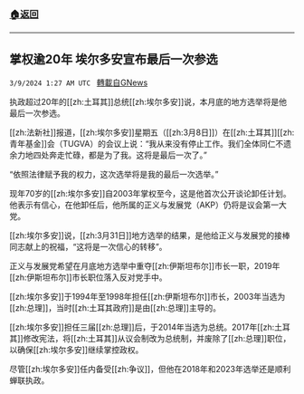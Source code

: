 ###  [:house:返回](README.md)
---


## 掌权逾20年 埃尔多安宣布最后一次参选
`3/9/2024 1:27 AM UTC ` [轉載自GNews](https://gnews.org/articles/2378694)

执政超过20年的[[zh:土耳其]]总统[[zh:埃尔多安]]说，本月底的地方选举将是他最后一次参选。

[[zh:法新社]]报道，[[zh:埃尔多安]]星期五（[[zh:3月8日]]）在[[zh:土耳其]][[zh:青年基金]]会（TUGVA）的会议上说：“我从来没有停止工作。我们全体同仁不遗余力地四处奔走忙碌，都是为了我。这将是最后一次了。”

“依照法律赋予我的权力，这次选举将是我的最后一次选举。”

现年70岁的[[zh:埃尔多安]]自2003年掌权至今，这是他首次公开谈论卸任计划。他表示有信心，在他卸任后，他所属的正义与发展党（AKP）仍将是议会第一大党。

[[zh:埃尔多安]]说，[[zh:3月31日]]地方选举的结果，是他给正义与发展党的接棒同志献上的祝福，“这将是一次信心的转移”。

正义与发展党希望在月底地方选举中重夺[[zh:伊斯坦布尔]]市长一职，2019年[[zh:伊斯坦布尔]]市长职位落入反对党手中。

[[zh:埃尔多安]]于1994年至1998年担任[[zh:伊斯坦布尔]]市长，2003年当选为[[zh:总理]]，当时[[zh:土耳其政府]]是由[[zh:总理]]主导的。

[[zh:埃尔多安]]担任三届[[zh:总理]]后，于2014年当选为总统。2017年[[zh:土耳其]]修改宪法，将[[zh:土耳其]]从议会制改为总统制，并废除了[[zh:总理]]职位，以确保[[zh:埃尔多安]]继续掌控政权。

尽管[[zh:埃尔多安]]任内备受[[zh:争议]]，但他在2018年和2023年选举还是顺利蝉联执政。
